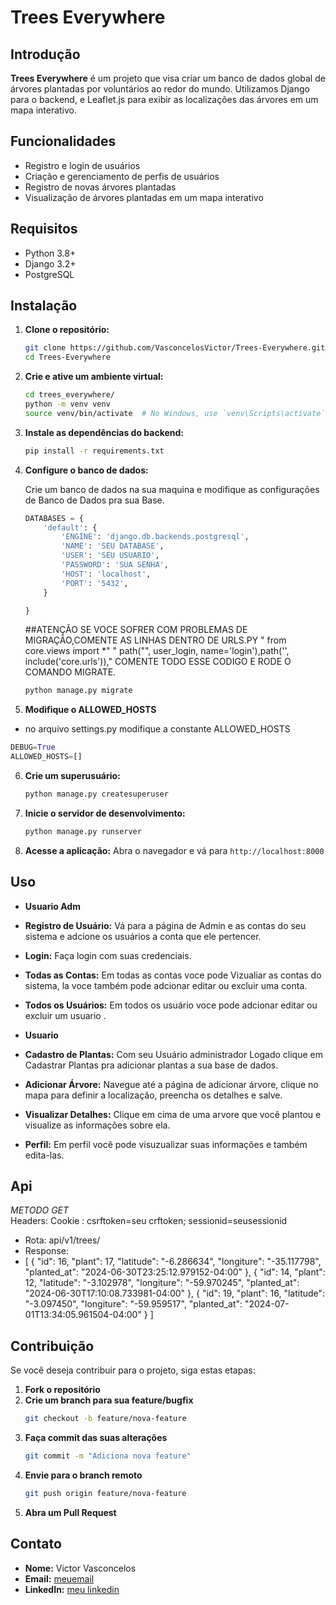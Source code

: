 # Trees Everywhere

## Introdução

**Trees Everywhere** é um projeto que visa criar um banco de dados global de árvores plantadas por voluntários ao redor do mundo. Utilizamos Django para o backend, e Leaflet.js para exibir as localizações das árvores em um mapa interativo.

## Funcionalidades

- Registro e login de usuários
- Criação e gerenciamento de perfis de usuários
- Registro de novas árvores plantadas
- Visualização de árvores plantadas em um mapa interativo

## Requisitos

- Python 3.8+
- Django 3.2+
- PostgreSQL

## Instalação

1. **Clone o repositório:**
    ```bash
    git clone https://github.com/VasconcelosVictor/Trees-Everywhere.git
    cd Trees-Everywhere
    ```

2. **Crie e ative um ambiente virtual:**

    ```bash
    cd trees_everywhere/
    python -m venv venv
    source venv/bin/activate  # No Windows, use `venv\Scripts\activate`
    ```

4. **Instale as dependências do backend:**
    ```bash
    pip install -r requirements.txt
    ```

5. **Configure o banco de dados:**

    Crie um banco de dados na sua maquina e modifique as configurações de Banco de Dados pra sua Base.
    ```python
    DATABASES = {
        'default': {
            'ENGINE': 'django.db.backends.postgresql',
            'NAME': 'SEU DATABASE',
            'USER': 'SEU USUARIO',
            'PASSWORD': 'SUA SENHA',
            'HOST': 'localhost',
            'PORT': '5432',
        }

    }
    
     ```

    ##ATENÇÃO SE VOCE SOFRER COM PROBLEMAS DE MIGRAÇÃO,COMENTE AS LINHAS DENTRO DE URLS.PY " from core.views import *"  " path("", user_login, name='login'),path('', include('core.urls'))," COMENTE TODO ESSE CODIGO E RODE O COMANDO MIGRATE.

    ```bash
    python manage.py migrate
    ```

6. **Modifique o ALLOWED_HOSTS**
- no arquivo settings.py modifique a constante ALLOWED_HOSTS 
```python
DEBUG=True
ALLOWED_HOSTS=[]

```

6. **Crie um superusuário:**
    ```bash
    python manage.py createsuperuser
    ```

7. **Inicie o servidor de desenvolvimento:**
    ```bash
    python manage.py runserver
    ```

8. **Acesse a aplicação:**
    Abra o navegador e vá para `http://localhost:8000`

## Uso

- **Usuario Adm**
- **Registro de Usuário:** Vá para a página de Admin e as  contas do seu sistema e adcione os usuários a conta que ele pertencer.
- **Login:** Faça login com suas credenciais.
- **Todas as Contas:** Em todas as contas voce pode Vizualiar as contas do sistema, la voce também pode adcionar editar ou excluir uma conta.
- **Todos os Usuários:** Em todos os usuário voce pode adcionar editar ou excluir um usuario .

- **Usuario**
- **Cadastro de Plantas:** Com seu Usuário administrador Logado clique em Cadastrar Plantas pra adicionar plantas a sua base de dados.
- **Adicionar Árvore:** Navegue até a página de adicionar árvore, clique no mapa para definir a localização, preencha os detalhes e salve.
- **Visualizar Detalhes:** Clique em cima de uma arvore que você plantou e visualize as informações sobre ela.
- **Perfil:** Em perfil você pode visuzualizar suas informações e também edita-las.

## Api
*METODO GET*
<br>
Headers: 
Cookie : csrftoken=seu crftoken; sessionid=seusessionid
- Rota: api/v1/trees/
- Response:
- [
	{
		"id": 16,
		"plant": 17,
		"latitude": "-6.286634",
		"longiture": "-35.117798",
		"planted_at": "2024-06-30T23:25:12.979152-04:00"
	},
	{
		"id": 14,
		"plant": 12,
		"latitude": "-3.102978",
		"longiture": "-59.970245",
		"planted_at": "2024-06-30T17:10:08.733981-04:00"
	},
	{
		"id": 19,
		"plant": 16,
		"latitude": "-3.097450",
		"longiture": "-59.959517",
		"planted_at": "2024-07-01T13:34:05.961504-04:00"
	}
]
  
  
  

## Contribuição

Se você deseja contribuir para o projeto, siga estas etapas:

1. **Fork o repositório**
2. **Crie um branch para sua feature/bugfix**
    ```bash
    git checkout -b feature/nova-feature
    ```
3. **Faça commit das suas alterações**
    ```bash
    git commit -m "Adiciona nova feature"
    ```
4. **Envie para o branch remoto**
    ```bash
    git push origin feature/nova-feature
    ```
5. **Abra um Pull Request**




## Contato

- **Nome:** Victor Vasconcelos
- **Email:** [meuemail](mailto:victorvasoncelos6x@hmail.com)
- **LinkedIn:** [meu linkedin](https://www.linkedin.com/in/victor-vasconcelos-barbosa/)

